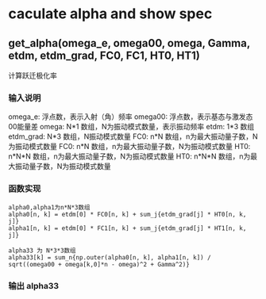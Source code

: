 # caculate alpha and show spec
## get_alpha(omega_e, omega00, omega, Gamma, etdm, etdm_grad, FC0, FC1, HT0, HT1)
计算跃迁极化率
### 输入说明
omega_e: 浮点数，表示入射（角）频率
omega00: 浮点数，表示基态与激发态00能量差
omega: N\*1 数组，N为振动模式数量，表示振动频率
etdm: 1\*3 数组
etdm_grad: N\*3 数组，N振动模式数量
FC0: n\*N 数组，n为最大振动量子数，N为振动模式数量
FC0: n\*N 数组，n为最大振动量子数，N为振动模式数量
HT0: n\*N\*N 数组，n为最大振动量子数，N为振动模式数量
HT0: n\*N\*N 数组，n为最大振动量子数，N为振动模式数量
### 函数实现
```
alpha0,alpha1为n*N*3数组 
alpha0[n, k] = etdm[0] * FC0[n, k] + sum_j{etdm_grad[j] * HT0[n, k, j]}
alpha1[n, k] = etdm[0] * FC1[n, k] + sum_j{etdm_grad[j] * HT1[n, k, j]}

alpha33 为 N*3*3数组
alpha33[k] = sum_n{np.outer(alpha0[n, k], alpha1[n, k]) / sqrt((omega00 + omega[k,0]*n - omega)^2 + Gamma^2)}

```
### 输出 alpha33

